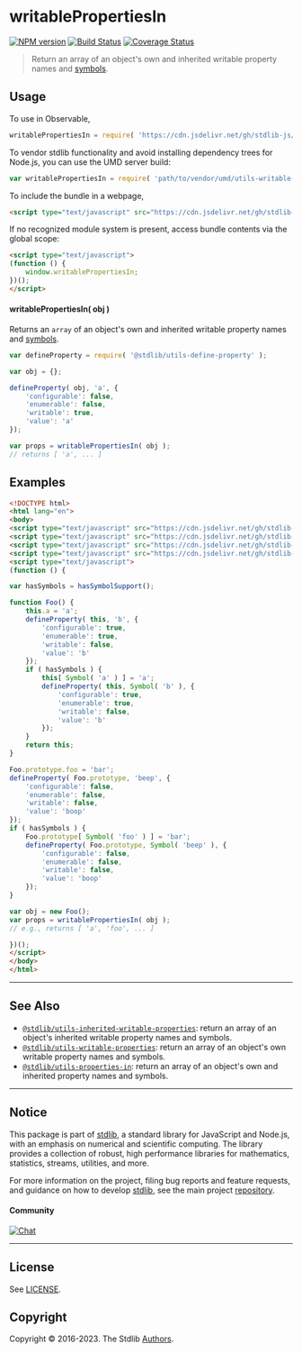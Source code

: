 <!--

@license Apache-2.0

Copyright (c) 2018 The Stdlib Authors.

Licensed under the Apache License, Version 2.0 (the "License");
you may not use this file except in compliance with the License.
You may obtain a copy of the License at

   http://www.apache.org/licenses/LICENSE-2.0

Unless required by applicable law or agreed to in writing, software
distributed under the License is distributed on an "AS IS" BASIS,
WITHOUT WARRANTIES OR CONDITIONS OF ANY KIND, either express or implied.
See the License for the specific language governing permissions and
limitations under the License.

-->

# writablePropertiesIn

[![NPM version][npm-image]][npm-url] [![Build Status][test-image]][test-url] [![Coverage Status][coverage-image]][coverage-url] <!-- [![dependencies][dependencies-image]][dependencies-url] -->

> Return an array of an object's own and inherited writable property names and [symbols][@stdlib/symbol/ctor].



<section class="usage">

## Usage

To use in Observable,

```javascript
writablePropertiesIn = require( 'https://cdn.jsdelivr.net/gh/stdlib-js/utils-writable-properties-in@umd/browser.js' )
```

To vendor stdlib functionality and avoid installing dependency trees for Node.js, you can use the UMD server build:

```javascript
var writablePropertiesIn = require( 'path/to/vendor/umd/utils-writable-properties-in/index.js' )
```

To include the bundle in a webpage,

```html
<script type="text/javascript" src="https://cdn.jsdelivr.net/gh/stdlib-js/utils-writable-properties-in@umd/browser.js"></script>
```

If no recognized module system is present, access bundle contents via the global scope:

```html
<script type="text/javascript">
(function () {
    window.writablePropertiesIn;
})();
</script>
```

#### writablePropertiesIn( obj )

Returns an `array` of an object's own and inherited writable property names and [symbols][@stdlib/symbol/ctor].

```javascript
var defineProperty = require( '@stdlib/utils-define-property' );

var obj = {};

defineProperty( obj, 'a', {
    'configurable': false,
    'enumerable': false,
    'writable': true,
    'value': 'a'
});

var props = writablePropertiesIn( obj );
// returns [ 'a', ... ]
```

</section>

<!-- /.usage -->

<section class="notes">

</section>

<!-- /.notes -->

<section class="examples">

## Examples

<!-- eslint no-undef: "error" -->

```html
<!DOCTYPE html>
<html lang="en">
<body>
<script type="text/javascript" src="https://cdn.jsdelivr.net/gh/stdlib-js/utils-define-property@umd/browser.js"></script>
<script type="text/javascript" src="https://cdn.jsdelivr.net/gh/stdlib-js/assert-has-symbol-support@umd/browser.js"></script>
<script type="text/javascript" src="https://cdn.jsdelivr.net/gh/stdlib-js/symbol-ctor@umd/browser.js"></script>
<script type="text/javascript" src="https://cdn.jsdelivr.net/gh/stdlib-js/utils-writable-properties-in@umd/browser.js"></script>
<script type="text/javascript">
(function () {

var hasSymbols = hasSymbolSupport();

function Foo() {
    this.a = 'a';
    defineProperty( this, 'b', {
        'configurable': true,
        'enumerable': true,
        'writable': false,
        'value': 'b'
    });
    if ( hasSymbols ) {
        this[ Symbol( 'a' ) ] = 'a';
        defineProperty( this, Symbol( 'b' ), {
            'configurable': true,
            'enumerable': true,
            'writable': false,
            'value': 'b'
        });
    }
    return this;
}

Foo.prototype.foo = 'bar';
defineProperty( Foo.prototype, 'beep', {
    'configurable': false,
    'enumerable': false,
    'writable': false,
    'value': 'boop'
});
if ( hasSymbols ) {
    Foo.prototype[ Symbol( 'foo' ) ] = 'bar';
    defineProperty( Foo.prototype, Symbol( 'beep' ), {
        'configurable': false,
        'enumerable': false,
        'writable': false,
        'value': 'boop'
    });
}

var obj = new Foo();
var props = writablePropertiesIn( obj );
// e.g., returns [ 'a', 'foo', ... ]

})();
</script>
</body>
</html>
```

</section>

<!-- /.examples -->

<!-- Section for related `stdlib` packages. Do not manually edit this section, as it is automatically populated. -->

<section class="related">

* * *

## See Also

-   <span class="package-name">[`@stdlib/utils-inherited-writable-properties`][@stdlib/utils/inherited-writable-properties]</span><span class="delimiter">: </span><span class="description">return an array of an object's inherited writable property names and symbols.</span>
-   <span class="package-name">[`@stdlib/utils-writable-properties`][@stdlib/utils/writable-properties]</span><span class="delimiter">: </span><span class="description">return an array of an object's own writable property names and symbols.</span>
-   <span class="package-name">[`@stdlib/utils-properties-in`][@stdlib/utils/properties-in]</span><span class="delimiter">: </span><span class="description">return an array of an object's own and inherited property names and symbols.</span>

</section>

<!-- /.related -->

<!-- Section for all links. Make sure to keep an empty line after the `section` element and another before the `/section` close. -->


<section class="main-repo" >

* * *

## Notice

This package is part of [stdlib][stdlib], a standard library for JavaScript and Node.js, with an emphasis on numerical and scientific computing. The library provides a collection of robust, high performance libraries for mathematics, statistics, streams, utilities, and more.

For more information on the project, filing bug reports and feature requests, and guidance on how to develop [stdlib][stdlib], see the main project [repository][stdlib].

#### Community

[![Chat][chat-image]][chat-url]

---

## License

See [LICENSE][stdlib-license].


## Copyright

Copyright &copy; 2016-2023. The Stdlib [Authors][stdlib-authors].

</section>

<!-- /.stdlib -->

<!-- Section for all links. Make sure to keep an empty line after the `section` element and another before the `/section` close. -->

<section class="links">

[npm-image]: http://img.shields.io/npm/v/@stdlib/utils-writable-properties-in.svg
[npm-url]: https://npmjs.org/package/@stdlib/utils-writable-properties-in

[test-image]: https://github.com/stdlib-js/utils-writable-properties-in/actions/workflows/test.yml/badge.svg?branch=main
[test-url]: https://github.com/stdlib-js/utils-writable-properties-in/actions/workflows/test.yml?query=branch:main

[coverage-image]: https://img.shields.io/codecov/c/github/stdlib-js/utils-writable-properties-in/main.svg
[coverage-url]: https://codecov.io/github/stdlib-js/utils-writable-properties-in?branch=main

<!--

[dependencies-image]: https://img.shields.io/david/stdlib-js/utils-writable-properties-in.svg
[dependencies-url]: https://david-dm.org/stdlib-js/utils-writable-properties-in/main

-->

[chat-image]: https://img.shields.io/gitter/room/stdlib-js/stdlib.svg
[chat-url]: https://gitter.im/stdlib-js/stdlib/

[stdlib]: https://github.com/stdlib-js/stdlib

[stdlib-authors]: https://github.com/stdlib-js/stdlib/graphs/contributors

[umd]: https://github.com/umdjs/umd
[es-module]: https://developer.mozilla.org/en-US/docs/Web/JavaScript/Guide/Modules

[deno-url]: https://github.com/stdlib-js/utils-writable-properties-in/tree/deno
[umd-url]: https://github.com/stdlib-js/utils-writable-properties-in/tree/umd
[esm-url]: https://github.com/stdlib-js/utils-writable-properties-in/tree/esm
[branches-url]: https://github.com/stdlib-js/utils-writable-properties-in/blob/main/branches.md

[stdlib-license]: https://raw.githubusercontent.com/stdlib-js/utils-writable-properties-in/main/LICENSE

[@stdlib/symbol/ctor]: https://github.com/stdlib-js/symbol-ctor/tree/umd

<!-- <related-links> -->

[@stdlib/utils/inherited-writable-properties]: https://github.com/stdlib-js/utils-inherited-writable-properties/tree/umd

[@stdlib/utils/writable-properties]: https://github.com/stdlib-js/utils-writable-properties/tree/umd

[@stdlib/utils/properties-in]: https://github.com/stdlib-js/utils-properties-in/tree/umd

<!-- </related-links> -->

</section>

<!-- /.links -->

